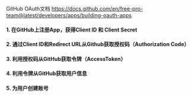 GitHub OAuth文档
https://docs.github.com/en/free-pro-team@latest/developers/apps/building-oauth-apps

#### 1. 在GitHub上注册App，获得Client ID 和 Client Secret
#### 2. 通过Client ID和Redirect URL从Github获取授权码（Authorization Code）
#### 3. 利用授权码从GitHub获取令牌（AccessToken）
#### 4. 利用令牌从GitHub获取用户信息
#### 5. 为用户创建账号